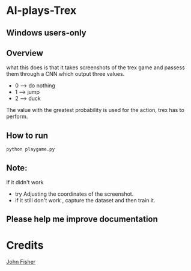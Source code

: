 # AI-plays-Trex
## Windows users-only
## Overview
what this does is that it takes screenshots of the trex game and passess them through a CNN which output three values.
* 0 --> do nothing
* 1 --> jump
* 2 --> duck

The value with the greatest probability is used for the action, trex has to perform.
## How to run
`python playgame.py`
## Note:
If it didn't work
*  try Adjusting the coordinates of the screenshot.
*  if it still don't work , capture the dataset and then train it.

## Please help me improve documentation

# Credits
[John Fisher](https://github.com/jg-fisher)
